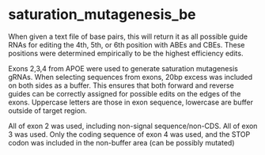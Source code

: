 # saturation_mutagenesis_be
 When given a text file of base pairs, this will return it as all possible guide RNAs for editing the 4th, 5th, or 6th position with ABEs and CBEs.
 These positions were determined empirically to be the highest efficiency edits.

 Exons 2,3,4 from APOE were used to generate saturation mutagenesis gRNAs.
 When selecting sequences from exons, 20bp excess was included on both sides as a buffer. This ensures that both forward and reverse guides can be correctly assigned for possible edits on the edges of the exons. Uppercase letters are those in exon sequence, lowercase are buffer outside of target region.

 All of exon 2 was used, including non-signal sequence/non-CDS. All of exon 3 was used. Only the coding sequence of exon 4 was used, and the STOP codon was included in the non-buffer area (can be possibly mutated)

